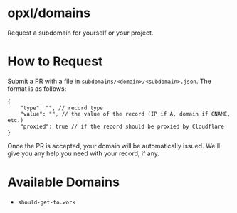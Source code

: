 # opxl/domains
Request a subdomain for yourself or your project.

# How to Request
Submit a PR with a file in `subdomains/<domain>/<subdomain>.json`. The format is as follows:
```jsonc
{
    "type": "", // record type
    "value": "", // the value of the record (IP if A, domain if CNAME, etc.)
    "proxied": true // if the record should be proxied by Cloudflare
}
```
Once the PR is accepted, your domain will be automatically issued. We'll give you any help you need with your record, if any.

# Available Domains
- `should-get-to.work`